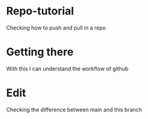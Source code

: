 # Repo-tutorial
Checking how to push and pull in a repo
# Getting there
With this I can understand the workflow of github
# Edit
Checking the difference between main and this branch

